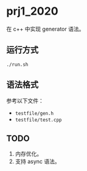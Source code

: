 # prj1_2020

在 c++ 中实现 generator 语法。

## 运行方式

`./run.sh`

## 语法格式

参考以下文件：

- `testfile/gen.h`
- `testfile/test.cpp`

## TODO

1. 内存优化。
2. 支持 async 语法。
